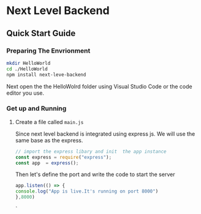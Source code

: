 # Next Level Backend

## Quick Start Guide

### Preparing The Envrionment

```bash
mkdir HelloWorld
cd ./HelloWorld
npm install next-leve-backend
```

Next open the the HelloWolrd folder using Visual Studio Code or the code editor you use.

### Get up and Running

1. Create a file called  ` main.js `

	Since next level backend is integrated using express js. We will use the same base as the express.
	
    ```javascript
    // import the express libary and init  the app instance 
    const express = require("express");
    const app  = express();
    ```
	 Then let's define the port and write the code to start the server
	 
	 ```javascript 
    app.listen(() => {
    console.log("App is live.It's running on port 8000")
    },8000)
	 ```
	 `

